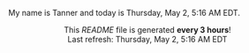 My name is Tanner and today is Thursday, May 2, 5:16 AM EDT.

<p align="center">This <i>README</i> file is generated <b>every 3 hours</b>!</br>Last refresh: Thursday, May 2, 5:16 AM EDT<br /></p>
